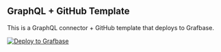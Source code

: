 ## GraphQL + GitHub Template

This is a GraphQL connector + GitHub template that deploys to Grafbase.

[![Deploy to Grafbase](https://grafbase.com/button)](https://grafbase.com/new/configure?template=Shopify&source=https%3A%2F%2Fgithub.com%2Fgrafbase%2Fgrafbase%2Ftree%2Fmain%2Ftemplates%2Fgraphql-shopify)
